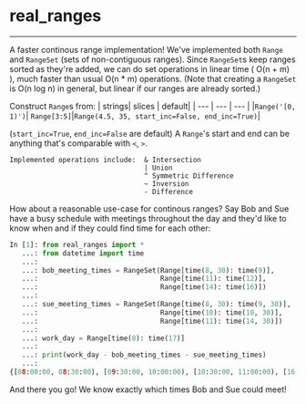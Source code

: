 # real_ranges
------------

A faster continous range implementation! We've implemented both `Range` and `RangeSet` (sets of non-contiguous ranges).
Since `RangeSet`s keep ranges sorted as they're added, we can do set operations in linear time ( O(n + m) ), much faster than usual O(n * m) operations.
(Note that creating a `RangeSet` is O(n log n) in general, but linear if our ranges are already sorted.)

Construct `Range`s from:
| strings| slices | default|
| --- | --- | --- |
|`Range('[0, 1)')`| `Range[3:5]`|`Range(4.5, 35, start_inc=False, end_inc=True)`|

(`start_inc=True`, `end_inc=False` are default)
A `Range`'s start and end can be anything that's comparable with `<`, `>`.
```
Implemented operations include:  & Intersection
                                 | Union
                                 ^ Symmetric Difference
                                 ~ Inversion
                                 - Difference
```

How about a reasonable use-case for continous ranges?  Say Bob and Sue have a busy schedule with meetings throughout
the day and they'd like to know when and if they could find time for each other:

```py
In [1]: from real_ranges import *
   ...: from datetime import time
   ...:
   ...: bob_meeting_times = RangeSet(Range[time(8, 30): time(9)],
   ...:                              Range[time(11): time(12)],
   ...:                              Range[time(14): time(16)])
   ...:
   ...: sue_meeting_times = RangeSet(Range[time(8, 30): time(9, 30)],
   ...:                              Range[time(10): time(10, 30)],
   ...:                              Range[time(11): time(14, 30)])
   ...:
   ...: work_day = Range[time(8): time(17)]
   ...:
   ...: print(work_day - bob_meeting_times - sue_meeting_times)
   ...:
{[08:00:00, 08:30:00), [09:30:00, 10:00:00), [10:30:00, 11:00:00), [16:00:00, 17:00:00)}
```
And there you go!  We know exactly which times Bob and Sue could meet!
